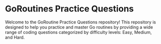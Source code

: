 # GoRoutines Practice Questions

Welcome to the GoRoutine Practice Questions repository! This repository is designed to help you practice and master Go routines by providing a wide range of coding questions categorized by difficulty levels: Easy, Medium, and Hard.
